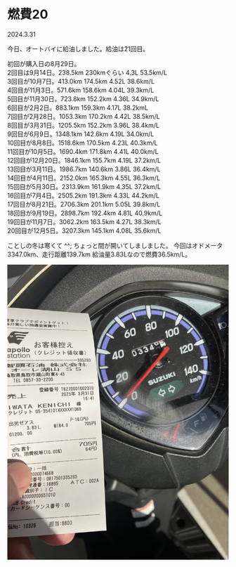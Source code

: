 # 燃費20

2024.3.31<br />

今日、オートバイに給油しました。給油は21回目。

初回が購入日の8月29日。<br />
2回目は9月14日。238.5km 230kmぐらい 4.3L 53.5km/L<br />
3回目が10月7日。413.0km 174.5km 4.52L 38.6km/L<br />
4回目が11月3日。571.6km 158.6km 4.04L 39.3km/L<br />
5回目が11月30日。723.8km 152.2km 4.36L 34.9km/L<br />
6回目が2月2日。883.1km 159.3km 4.17L 38.2kmL<br />
7回目が2月28日。1053.3km 170.2km 4.42L 38.5km/L<br />
8回目が3月31日。1205.5km 152.2km 3.96L 38.4km/L<br />
9回目が6月9日。1348.1km 142.6km 4.19L 34.0km/L<br />
10回目が8月8日。1518.6km 170.5km 4.23L 40.3km/L<br />
11回目が10月5日。1690.4km 171.8km 4.41L 40.0km/L<br />
12回目が12月20日。1846.1km 155.7km 4.19L 37.2km/L<br />
13回目が3月11日。1986.7km 140.6km 3.86L 36.4km/L<br />
14回目が4月11日。2152.0km 165.3km 4.55L 36.3km/L<br />
15回目が5月30日。2313.9km 161.9km 4.35L 37.2km/L<br />
16回目が7月4日。2505.2km 191.3km 4.33L 44.2km/L<br />
17回目が8月21日。2706.3km 201.1km 5.05L 39.8km/L<br />
18回目が9月19日。2898.7km 192.4km 4.81L 40.9km/L<br />
19回目が11月7日。3062.2km 163.5km 4.27L 38.3km/L<br />
20回目が12月5日。3207.3km 145.1km 4.08L 35.6km/L<br />

ことしの冬は寒くて ^^; ちょっと間が開いてしましました。
今回はオドメータ3347.0km、走行距離139.7km 給油量3.83Lなので燃費36.5km/L。

![nenpi](nenpi20.jpg)

